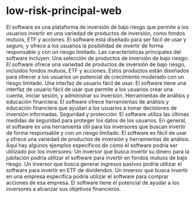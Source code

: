 # low-risk-principal-web
El software es una plataforma de inversión de bajo riesgo que permite a los usuarios invertir en una variedad de productos de inversión, como fondos mutuos, ETF y acciones. El software está diseñado para ser fácil de usar y seguro, y ofrece a los usuarios la posibilidad de invertir de forma responsable y con un riesgo limitado.
Las características principales del software incluyen:
Una selección de productos de inversión de bajo riesgo: El software ofrece una variedad de productos de inversión de bajo riesgo, incluidos fondos mutuos, ETF y acciones. Estos productos están diseñados para ofrecer a los usuarios un potencial de crecimiento moderado con un riesgo limitado.
Una interfaz de usuario fácil de usar: El software tiene una interfaz de usuario fácil de usar que permite a los usuarios crear una cuenta, iniciar sesión, y administrar su inversión.
Herramientas de análisis y educación financiera: El software ofrece herramientas de análisis y educación financiera que ayudan a los usuarios a tomar decisiones de inversión informadas.
Seguridad y protección: El software utiliza las últimas medidas de seguridad para proteger los datos de los usuarios.
En general, el software es una herramienta útil para los inversores que buscan invertir de forma responsable y con un riesgo limitado. El software es fácil de usar y ofrece una variedad de productos de inversión y herramientas de análisis.
Aquí hay algunos ejemplos específicos de cómo el software podría ser utilizado por los inversores:
Un inversor que busca invertir su dinero para la jubilación podría utilizar el software para invertir en fondos mutuos de bajo riesgo.
Un inversor que busca generar ingresos pasivos podría utilizar el software para invertir en ETF de dividendos.
Un inversor que busca invertir en una empresa específica podría utilizar el software para comprar acciones de esa empresa.
El software tiene el potencial de ayudar a los inversores a alcanzar sus objetivos financieros.
